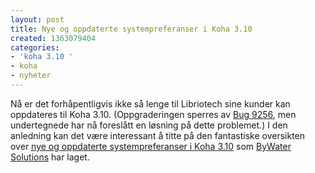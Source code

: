 ```yaml
---
layout: post
title: Nye og oppdaterte systempreferanser i Koha 3.10
created: 1363079404
categories:
- 'koha 3.10 '
- koha
- nyheter
---
```

<p>Nå er det forhåpentligvis ikke så lenge til Libriotech sine kunder kan oppdateres til Koha 3.10. (Oppgraderingen sperres av <a href="http://bugs.koha-community.org/bugzilla3/show_bug.cgi?id=9256">Bug 9256</a>, men undertegnede har nå foreslått en løsning på dette problemet.) I den anledning kan det være interessant å titte på den fantastiske oversikten over <a href="http://bywatersolutions.com/2013/03/11/koha-3-10-preferences/">nye og oppdaterte systempreferanser i Koha 3.10</a> som <a href="http://bywatersolutions.com/">ByWater Solutions</a> har laget.</p>
